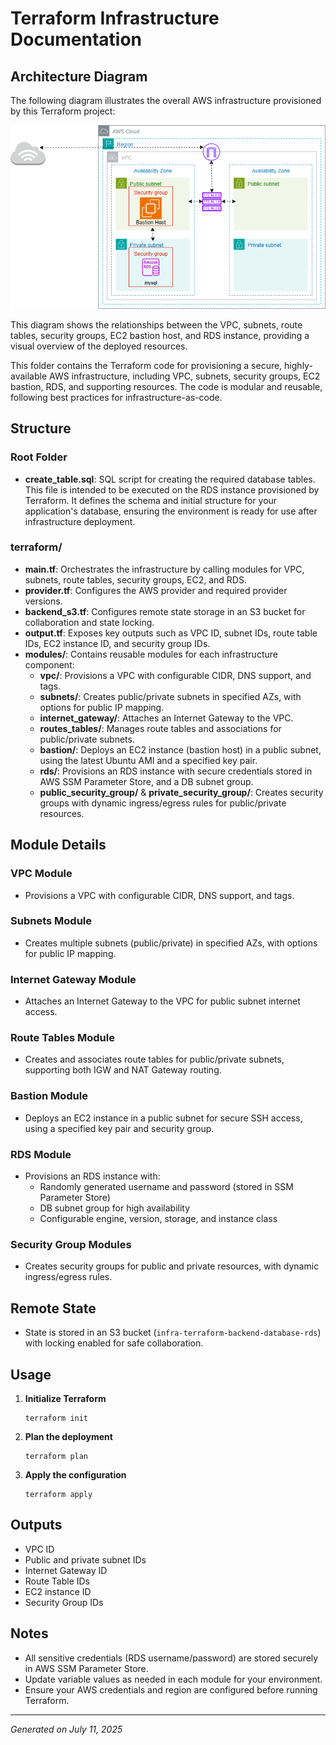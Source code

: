 # Terraform Infrastructure Documentation

## Architecture Diagram
The following diagram illustrates the overall AWS infrastructure provisioned by this Terraform project:

![AWS Architecture Diagram](./vpc_ec2_rds.png)

This diagram shows the relationships between the VPC, subnets, route tables, security groups, EC2 bastion host, and RDS instance, providing a visual overview of the deployed resources.

This folder contains the Terraform code for provisioning a secure, highly-available AWS infrastructure, including VPC, subnets, security groups, EC2 bastion, RDS, and supporting resources. The code is modular and reusable, following best practices for infrastructure-as-code.


## Structure

### Root Folder
- **create_table.sql**: SQL script for creating the required database tables. This file is intended to be executed on the RDS instance provisioned by Terraform. It defines the schema and initial structure for your application's database, ensuring the environment is ready for use after infrastructure deployment.

### terraform/
- **main.tf**: Orchestrates the infrastructure by calling modules for VPC, subnets, route tables, security groups, EC2, and RDS.
- **provider.tf**: Configures the AWS provider and required provider versions.
- **backend_s3.tf**: Configures remote state storage in an S3 bucket for collaboration and state locking.
- **output.tf**: Exposes key outputs such as VPC ID, subnet IDs, route table IDs, EC2 instance ID, and security group IDs.
- **modules/**: Contains reusable modules for each infrastructure component:
  - **vpc/**: Provisions a VPC with configurable CIDR, DNS support, and tags.
  - **subnets/**: Creates public/private subnets in specified AZs, with options for public IP mapping.
  - **internet_gateway/**: Attaches an Internet Gateway to the VPC.
  - **routes_tables/**: Manages route tables and associations for public/private subnets.
  - **bastion/**: Deploys an EC2 instance (bastion host) in a public subnet, using the latest Ubuntu AMI and a specified key pair.
  - **rds/**: Provisions an RDS instance with secure credentials stored in AWS SSM Parameter Store, and a DB subnet group.
  - **public_security_group/** & **private_security_group/**: Creates security groups with dynamic ingress/egress rules for public/private resources.

## Module Details

### VPC Module
- Provisions a VPC with configurable CIDR, DNS support, and tags.

### Subnets Module
- Creates multiple subnets (public/private) in specified AZs, with options for public IP mapping.

### Internet Gateway Module
- Attaches an Internet Gateway to the VPC for public subnet internet access.

### Route Tables Module
- Creates and associates route tables for public/private subnets, supporting both IGW and NAT Gateway routing.

### Bastion Module
- Deploys an EC2 instance in a public subnet for secure SSH access, using a specified key pair and security group.

### RDS Module
- Provisions an RDS instance with:
  - Randomly generated username and password (stored in SSM Parameter Store)
  - DB subnet group for high availability
  - Configurable engine, version, storage, and instance class

### Security Group Modules
- Creates security groups for public and private resources, with dynamic ingress/egress rules.

## Remote State
- State is stored in an S3 bucket (`infra-terraform-backend-database-rds`) with locking enabled for safe collaboration.

## Usage
1. **Initialize Terraform**
   ```
   terraform init
   ```
2. **Plan the deployment**
   ```
   terraform plan
   ```
3. **Apply the configuration**
   ```
   terraform apply
   ```

## Outputs
- VPC ID
- Public and private subnet IDs
- Internet Gateway ID
- Route Table IDs
- EC2 instance ID
- Security Group IDs

## Notes
- All sensitive credentials (RDS username/password) are stored securely in AWS SSM Parameter Store.
- Update variable values as needed in each module for your environment.
- Ensure your AWS credentials and region are configured before running Terraform.

---
*Generated on July 11, 2025*
